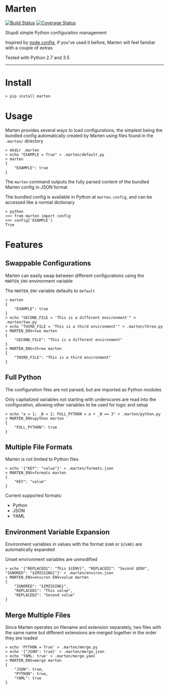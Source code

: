 # Marten

[![Build Status](https://travis-ci.org/nick-allen/marten.svg?branch=master)](https://travis-ci.org/nick-allen/marten)
[![Coverage Status](https://coveralls.io/repos/nick-allen/marten/badge.svg?branch=master&service=github)](https://coveralls.io/github/nick-allen/marten?branch=master)

Stupdi simple Python configuration management

Inspired by [node config](https://www.npmjs.com/package/config), if you've used it before, Marten will feel familiar
with a couple of extras

Tested with Python 2.7 and 3.5

---


# Install 

```
> pip install marten
```


# Usage

Marten provides several ways to load configurations, the simplest being the bundled config automatically
created by Marten using files found in the `.marten/` directory

```
> mkdir .marten
> echo "EXAMPLE = True" > .marten/default.py
> marten
{
    "EXAMPLE": true
}
```

The `marten` command outputs the fully parsed content of the bundled Marten config in JSON format

The bundled config is available in Python at `marten.config`, and can be accessed like a normal dictionary

```
> python
>>> from marten import config
>>> config['EXAMPLE']
True
```


# Features


## Swappable Configurations

Marten can easily swap between different configurations using the `MARTEN_ENV` environment variable

The `MARTEN_ENV` variable defaults to `default` 

```
> marten
{
    "EXAMPLE": true
}
> echo "SECOND_FILE = 'This is a different environment'" > .marten/two.py
> echo "THIRD_FILE = 'This is a third environment'" > .marten/three.py
> MARTEN_ENV=two marten
{
    "SECOND_FILE": "This is a different environment"
}
> MARTEN_ENV=three marten
{
    "THIRD_FILE": "This is a third environment"
}
```


## Full Python

The configuration files are not parsed, but are imported as Python modules

Only capitalized variables not starting with underscores are read into the configuration, allowing other variables
to be used for logic and setup

```
> echo "a = 1; _B = 2; FULL_PYTHON = a + _B == 3" > .marten/python.py
> MARTEN_ENV=python marten
{
    "FULL_PYTHON": true
}
```


## Multiple File Formats

Marten is not limited to Python files

```
> echo '{"KEY": "value"}' > .marten/formats.json
> MARTEN_ENV=formats marten
{
    "KEY": "value"
}
```

Current supported formats:

* Python
* JSON
* YAML


## Environment Variable Expansion

Environment variables in values with the format `$VAR` or `${VAR}` are automatically expanded

Unset environment variables are unmodified

```
> echo '{"REPLACED1": "This ${ENV}", "REPLACED2": "Second $ENV", "IGNORED": "${MISSING}"}' > .marten/environ.json
> MARTEN_ENV=environ ENV=value marten
{
    "IGNORED": "${MISSING}",
    "REPLACED1": "This value",
    "REPLACED2": "Second value"
}
```


## Merge Multiple Files

Since Marten operates on filename and extension separately, two files with the same name but different extensions
are merged together in the order they are loaded

```
> echo 'PYTHON = True' > .marten/merge.py
> echo '{"JSON": true}' > .marten/merge.json
> echo 'YAML: true' > .marten/merge.yaml
> MARTEN_ENV=merge marten
{
    "JSON": true,
    "PYTHON": true,
    "YAML": true
}
```

